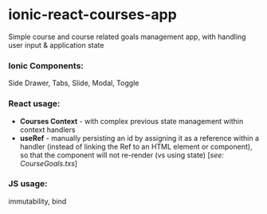 # ionic-react-courses-app

Simple course and course related goals management app, with handling user input & application state

### Ionic Components: 
Side Drawer, Tabs, Slide, Modal, Toggle

### React usage: 
- **Courses Context** - with complex previous state management within context handlers
- **useRef** - manually persisting an id by assigning it as a reference within a handler (instead of linking the Ref to an HTML element or component), so that the component will not re-render (vs using state)
[*see: CourseGoals.txs*]

### JS usage: 
immutability, bind
